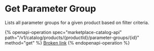 # Get Parameter Group

Lists all parameter groups for a given product based on filter criteria.

{% openapi-operation spec="marketplace-catalog-api" path="/v1/catalog/products/{productId}/parameter-groups/{id}" method="get" %}
[Broken link](broken-reference)
{% endopenapi-operation %}
